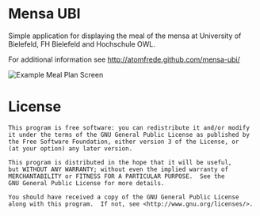 Mensa UBI
=========

Simple application for displaying the meal of the mensa at University of Bielefeld, FH Bielefeld and Hochschule OWL.

For additional information see http://atomfrede.github.com/mensa-ubi/

![Example Meal Plan Screen][1]

License
========

    This program is free software: you can redistribute it and/or modify
    it under the terms of the GNU General Public License as published by
    the Free Software Foundation, either version 3 of the License, or
    (at your option) any later version.

    This program is distributed in the hope that it will be useful,
    but WITHOUT ANY WARRANTY; without even the implied warranty of
    MERCHANTABILITY or FITNESS FOR A PARTICULAR PURPOSE.  See the
    GNU General Public License for more details.

    You should have received a copy of the GNU General Public License
    along with this program.  If not, see <http://www.gnu.org/licenses/>.

[1]: https://dl.dropbox.com/u/159886/mensa-ubi/mensa-ubi-v1-screen1.png

